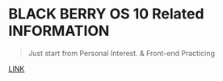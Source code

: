 # BLACK BERRY OS 10 Related INFORMATION
> Just start from Personal Interest.
> & Front-end Practicing

[LINK](https://blackberry.bdev.io)
